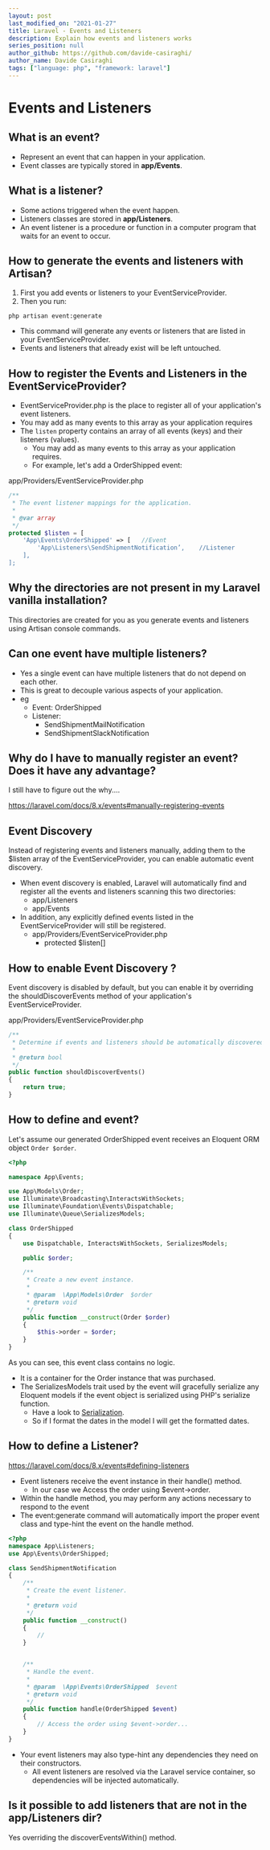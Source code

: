 ```yaml
---
layout: post
last_modified_on: "2021-01-27"
title: Laravel - Events and Listeners
description: Explain how events and listeners works
series_position: null
author_github: https://github.com/davide-casiraghi/
author_name: Davide Casiraghi
tags: ["language: php", "framework: laravel"]
---
```


# Events and Listeners

## What is an event?
- Represent an event that can happen in your application.
- Event classes are typically stored in **app/Events**.

## What is a listener?
- Some actions triggered when the event happen.
- Listeners classes are stored in **app/Listeners**.
- An event listener is a procedure or function in a computer program that waits for an event to occur.


## How to generate the events and listeners with Artisan?

1. First you add events or listeners to your EventServiceProvider.
2. Then you run:
```
php artisan event:generate
```
- This command will generate any events or listeners that are listed in your EventServiceProvider.
- Events and listeners that already exist will be left untouched.


## How to register the Events and Listeners in the EventServiceProvider?
- EventServiceProvider.php is the place to register all of your application's event listeners.
- You may add as many events to this array as your application requires
- The `listen` property contains an array of all events (keys) and their listeners (values).
    - You may add as many events to this array as your application requires.
    - For example, let's add a OrderShipped event:

app/Providers/EventServiceProvider.php
``` php
/**
 * The event listener mappings for the application.
 *
 * @var array
 */
protected $listen = [
    'App\Events\OrderShipped' => [   //Event
        'App\Listeners\SendShipmentNotification’,    //Listener
    ],
];
```

## Why the directories are not present in my Laravel vanilla installation?  
This directories are created for you as you generate events and listeners using Artisan console commands.

## Can one event have multiple listeners?
- Yes a single event can have multiple listeners that do not depend on each other.
- This is great to decouple various aspects of your application.
- eg
    - Event: OrderShipped
    - Listener:
        - SendShipmentMailNotification
        - SendShipmentSlackNotification

## Why do I have to manually register an event? Does it have any advantage?
I still have to figure out the why....   

https://laravel.com/docs/8.x/events#manually-registering-events

## Event Discovery

Instead of registering events and listeners manually, adding them to the $listen array of the EventServiceProvider, you can enable automatic event discovery.
- When event discovery is enabled, Laravel will automatically find and register all the events and listeners scanning this two directories:
    - app/Listeners
    - app/Events
- In addition, any explicitly defined events listed in the EventServiceProvider will still be registered.
    - app/Providers/EventServiceProvider.php
        - protected $listen[]


## How to enable Event Discovery ?

Event discovery is disabled by default, but you can enable it by overriding the shouldDiscoverEvents method of your application's EventServiceProvider.

app/Providers/EventServiceProvider.php
``` php
/**
 * Determine if events and listeners should be automatically discovered.
 *
 * @return bool
 */
public function shouldDiscoverEvents()
{
    return true;
}
```


##  How to define and event?

Let's assume our generated OrderShipped event receives an Eloquent ORM object `Order $order`.
``` php
<?php

namespace App\Events;

use App\Models\Order;
use Illuminate\Broadcasting\InteractsWithSockets;
use Illuminate\Foundation\Events\Dispatchable;
use Illuminate\Queue\SerializesModels;

class OrderShipped
{
    use Dispatchable, InteractsWithSockets, SerializesModels;

    public $order;

    /**
     * Create a new event instance.
     *
     * @param  \App\Models\Order  $order
     * @return void
     */
    public function __construct(Order $order)
    {
        $this->order = $order;
    }
}
```

As you can see, this event class contains no logic.
- It is a container for the Order instance that was purchased.
- The SerializesModels trait used by the event will gracefully serialize any Eloquent models if the event object is serialized using PHP's serialize function.
    - Have a look to [Serialization](/guides/laravel_serialization).
    - So if I format the dates in the model I will get the formatted dates.

## How to define a Listener?
https://laravel.com/docs/8.x/events#defining-listeners
- Event listeners receive the event instance in their handle() method.
    - In our case we Access the order using $event->order.
- Within the handle method, you may perform any actions necessary to respond to the event
- The event:generate command will automatically import the proper event class and type-hint the event on the handle method.

``` php
<?php
namespace App\Listeners;
use App\Events\OrderShipped;

class SendShipmentNotification
{
    /**
     * Create the event listener.
     *
     * @return void
     */
    public function __construct()
    {
        //
    }


    /**
     * Handle the event.
     *
     * @param  \App\Events\OrderShipped  $event
     * @return void
     */
    public function handle(OrderShipped $event)
    {
        // Access the order using $event->order...
    }
}
```
- Your event listeners may also type-hint any dependencies they need on their constructors.
    - All event listeners are resolved via the Laravel service container, so dependencies will be injected automatically.

    
## Is it possible to add listeners that are not in the app/Listeners dir?
Yes overriding the discoverEventsWithin() method.
